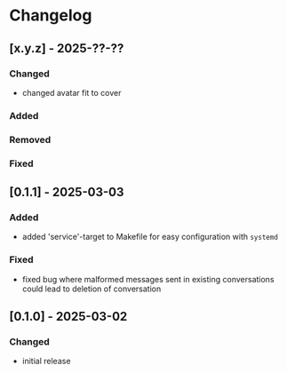 # Changelog

## [x.y.z] - 2025-??-??

### Changed

- changed avatar fit to cover

### Added

### Removed

### Fixed

## [0.1.1] - 2025-03-03

### Added

- added 'service'-target to Makefile for easy configuration with `systemd`

### Fixed

- fixed bug where malformed messages sent in existing conversations could lead to deletion of conversation

## [0.1.0] - 2025-03-02

### Changed

- initial release

